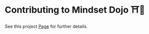 # Contributing to Mindset Dojo ⛩️🌿

See this project [Page](https://mindset.dojo.center/project) for further details.